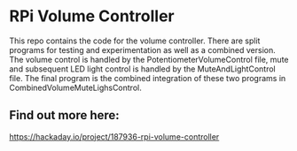 # RPi Volume Controller
This repo contains the code for the volume controller. There are split programs for testing and experimentation as well as a combined version. The volume control is handled by the PotentiometerVolumeControl file, mute and subsequent LED light control is handled by the MuteAndLightControl file. The final program is the combined integration of these two programs in CombinedVolumeMuteLighsControl.

## Find out more here:
https://hackaday.io/project/187936-rpi-volume-controller
